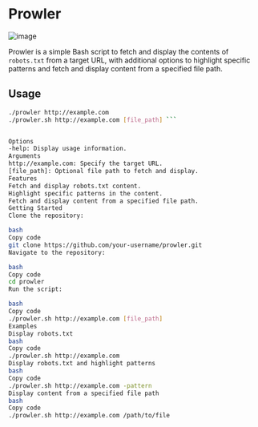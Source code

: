 # Prowler
![image](https://github.com/EggS3c/prowler.sh/assets/82586952/76e25dff-b840-4ade-8c5a-73b19e788942)

Prowler is a simple Bash script to fetch and display the contents of `robots.txt` from a target URL, with additional options to highlight specific patterns and fetch and display content from a specified file path.

## Usage

```bash
./prowler http://example.com 
./prowler.sh http://example.com [file_path] ```


Options
-help: Display usage information.
Arguments
http://example.com: Specify the target URL.
[file_path]: Optional file path to fetch and display.
Features
Fetch and display robots.txt content.
Highlight specific patterns in the content.
Fetch and display content from a specified file path.
Getting Started
Clone the repository:

bash
Copy code
git clone https://github.com/your-username/prowler.git
Navigate to the repository:

bash
Copy code
cd prowler
Run the script:

bash
Copy code
./prowler.sh http://example.com [file_path]
Examples
Display robots.txt
bash
Copy code
./prowler.sh http://example.com
Display robots.txt and highlight patterns
bash
Copy code
./prowler.sh http://example.com -pattern
Display content from a specified file path
bash
Copy code
./prowler.sh http://example.com /path/to/file


